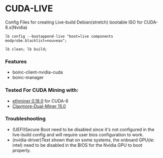 # CUDA-LIVE
Config Files for creating Live-build Debian(stretch) bootable ISO for CUDA-8.x(Nvidia)

``` lb config --bootappend-live "boot=live components modprobe.blacklist=nouveau"; ```

``` lb clean; lb build; ```

### Features
* boinc-client-nvidia-cuda
* boinc-manager
### Tested For CUDA Mining with:
* [ethminer 0.18.0](https://github.com/ethereum-mining/ethminer/releases/tag/v0.18.0) for CUDA-8
* [Claymore-Dual-Miner 15.0
](https://github.com/Claymore-Dual/Claymore-Dual-Miner/releases/tag/15.0)
### Troubleshooting
* (UEFI)Secure Boot need to be disabled since it's not configured in the live-build config and will require user bios configuration to work.
* (nvidia-driver)Test shown that on some systems, the onboard GPU(ie: intel) need to be disabled in the BIOS for the Nvidia GPU to boot properly.
